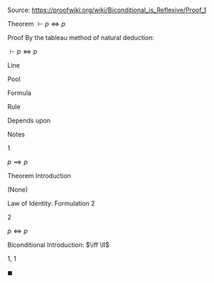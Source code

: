 # 

Source: https://proofwiki.org/wiki/Biconditional_is_Reflexive/Proof_1

Theorem
$\vdash p \iff p$


Proof
By the tableau method of natural deduction:


$\vdash p \iff p$


Line


Pool

Formula

Rule

Depends upon

Notes


1




$p \implies p$

Theorem Introduction

(None)

Law of Identity: Formulation 2


2




$p \iff p$

Biconditional Introduction: $\iff \II$

1, 1


$\blacksquare$




